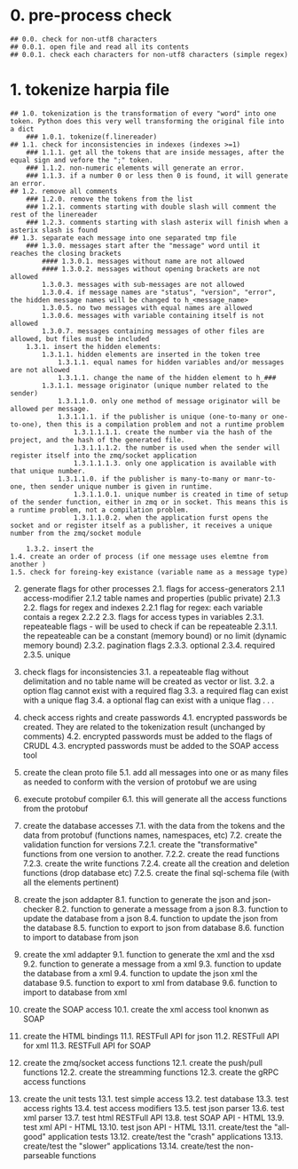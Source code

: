 # 0. pre-process check
    ## 0.0. check for non-utf8 characters
    ## 0.0.1. open file and read all its contents
    ## 0.0.1. check each characters for non-utf8 characters (simple regex)
# 1. tokenize harpia file
    ## 1.0. tokenization is the transformation of every "word" into one token. Python does this very well transforming the original file into a dict
        ### 1.0.1. tokenize(f.linereader)
    ## 1.1. check for inconsistencies in indexes (indexes >=1)
        ### 1.1.1. get all the tokens that are inside messages, after the equal sign and vefore the ";" token.
        ### 1.1.2. non-numeric elements will generate an error.
        ### 1.1.3. if a number 0 or less then 0 is found, it will generate an error.
    ## 1.2. remove all comments
        ### 1.2.0. remove the tokens from the list
        ### 1.2.1. comments starting with double slash will comment the rest of the linereader
        ### 1.2.3. comments starting with slash asterix will finish when a asterix slash is found
    ## 1.3. separate each message into one separated tmp file
        ### 1.3.0. messages start after the "message" word until it reaches the closing brackets
            #### 1.3.0.1. messages without name are not allowed
            #### 1.3.0.2. messages without opening brackets are not allowed
            1.3.0.3. messages with sub-messages are not allowed
            1.3.0.4. if message names are "status", "version", "error", the hidden message names will be changed to h_<message_name>
            1.3.0.5. no two messages with equal names are allowed
            1.3.0.6. messages with variable containing itself is not allowed
            1.3.0.7. messages containing messages of other files are allowed, but files must be included
        1.3.1. insert the hidden elements:
            1.3.1.1. hidden elements are inserted in the token tree
                1.3.1.1. equal names for hidden variables and/or messages are not allowed
                1.3.1.1. change the name of the hidden element to h_###
            1.3.1.1. message originator (unique number related to the sender)
                1.3.1.1.0. only one method of message originator will be allowed per message.
                1.3.1.1.1. if the publisher is unique (one-to-many or one-to-one), then this is a compilation problem and not a runtime problem 
                    1.3.1.1.1.1. create the number via the hash of the project, and the hash of the generated file.
                    1.3.1.1.1.2. the number is used when the sender will register itself into the zmq/socket application
                    1.3.1.1.1.3. only one application is available with that unique number. 
                1.3.1.1.0. if the publisher is many-to-many or manr-to-one, then sender unique number is given in runtime.
                    1.3.1.1.0.1. unique number is created in time of setup of the sender function, either in zmq or in socket. This means this is a runtime problem, not a compilation problem.
                    1.3.1.1.0.2. when the application furst opens the socket and or register itself as a publisher, it receives a unique number from the zmq/socket module
            
        1.3.2. insert the 
    1.4. create an order of process (if one message uses elemtne from another )
    1.5. check for foreing-key existance (variable name as a message type)

2. generate flags for other processes 
    2.1. flags for access-generators
        2.1.1 access-modifier
        2.1.2 table names and properties (public private)
        2.1.3 
    2.2. flags for regex and indexes 
        2.2.1 flag for regex: each variable contais a regex
        2.2.2 
    2.3. flags for access types in variables
        2.3.1. repeateable flags - will be used to check if can be repeateable
            2.3.1.1. the repeateable can be a constant (memory bound) or no limit (dynamic memory bound)
        2.3.2. pagination flags
        2.3.3. optional
        2.3.4. required
        2.3.5. unique

3. check flags for inconsistencies
    3.1. a repeateable flag without delimitation and no table name will be created as vector or list.
    3.2. a option flag cannot exist with a required flag
    3.3. a required flag can exist with a unique flag
    3.4. a optional flag can exist with a unique flag
    .
    .
    .

4. check access rights and create passwords
    4.1. encrypted passwords be created. They are related to the tokenization result (unchanged by comments)
    4.2. encrypted passwords must be added to the flags of CRUDL
    4.3.  encrypted passwords must be added to the SOAP access tool

5. create the clean proto file
    5.1. add all messages into one or as many files as needed to conform with the version of protobuf we are using

6. execute protobuf compiler
    6.1. this will generate all the access functions from the protobuf

7. create the database accesses
    7.1. with the data from the tokens and the data from protobuf (functions names, namespaces, etc)
    7.2. create the validation function for versions 
        7.2.1. create the "transformative" functions from one version to another. 
        7.2.2. create the read functions
        7.2.3. create the write functions
        7.2.4. create all the creation and deletion functions (drop database etc)
        7.2.5. create the final sql-schema file (with all the elements pertinent)

8. create the json addapter
    8.1. function to generate the json and json-checker
    8.2. function to generate a message from a json
    8.3. function to update the database from a json
    8.4. function to update the json from the database
    8.5. function to export to json from database
    8.6. function to import to database from json

9. create the xml addapter
    9.1. function to generate the xml and the xsd
    9.2. function to generate a message from a xml
    9.3. function to update the database from a xml
    9.4. function to update the json xml the database
    9.5. function to export to xml from database
    9.6. function to import to database from xml
10. create the SOAP access
    10.1. create the xml access tool knonwn as SOAP

11. create the HTML bindings
    11.1. RESTFull API for json
    11.2. RESTFull API for xml
    11.3. RESTFull API for SOAP

12. create the zmq/socket access functions
    12.1. create the push/pull functions
    12.2. create the streamming functions
    12.3. create the gRPC access functions 

13. create the unit tests
    13.1. test simple access
    13.2. test database
    13.3. test access rights
    13.4. test access modifiers
    13.5. test json parser
    13.6. test xml parser
    13.7. test html RESTFull API
    13.8. test SOAP API - HTML
    13.9. test xml API - HTML
    13.10. test json API - HTML
    13.11. create/test the "all-good" application tests
    13.12. create/test the "crash" applications
    13.13. create/test the "slower" applications
    13.14. create/test the non-parseable functions
